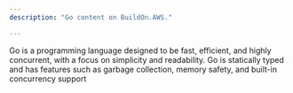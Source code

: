 ```yaml
---
description: "Go content on BuildOn.AWS."

---
```

Go is a programming language designed to be fast, efficient, and highly concurrent, with a focus on simplicity and readability. Go is statically typed and has features such as garbage collection, memory safety, and built-in concurrency support
